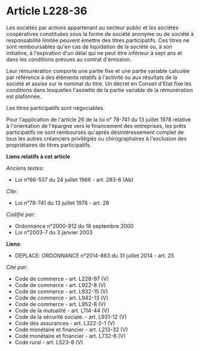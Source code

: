 # Article L228-36

Les sociétés par actions appartenant au secteur public et les sociétés coopératives constituées sous la forme de société
anonyme ou de société à responsabilité limitée peuvent émettre des titres participatifs. Ces titres ne sont remboursables
qu'en cas de liquidation de la société ou, à son initiative, à l'expiration d'un délai qui ne peut être inférieur à sept ans
et dans les conditions prévues au contrat d'émission.

Leur rémunération comporte une partie fixe et une partie variable calculée par référence à des éléments relatifs à l'activité
ou aux résultats de la société et assise sur le nominal du titre. Un décret en Conseil d'Etat fixe les conditions dans
lesquelles l'assiette de la partie variable de la rémunération est plafonnée.

Les titres participatifs sont négociables.

Pour l'application de l'article 26 de la loi n° 78-741 du 13 juillet 1978 relative à l'orientation de l'épargne vers le
financement des entreprises, les prêts participatifs ne sont remboursés qu'après désintéressement complet de tous les autres
créanciers privilégiés ou chirographaires à l'exclusion des propriétaires de titres participatifs.

**Liens relatifs à cet article**

_Anciens textes_:

  - Loi n°66-537 du 24 juillet 1966 - art. 283-6 (Ab)

_Cite_:

  - Loi n°78-741 du 13 juillet 1978 - art. 26

_Codifié par_:

  - Ordonnance n°2000-912 du 18 septembre 2000
  - Loi n°2003-7 du 3 janvier 2003

**Liens**:

  - DEPLACE: ORDONNANCE n°2014-863 du 31 juillet 2014 - art. 25

_Cité par_:

  - Code de commerce - art. L228-97 (V)
  - Code de commerce - art. L922-8 (V)
  - Code de commerce - art. L932-15 (V)
  - Code de commerce - art. L942-13 (V)
  - Code de commerce - art. L952-8 (V)
  - Code de la mutualité - art. L114-44 (V)
  - Code de la sécurité sociale. - art. L931-12 (V)
  - Code des assurances - art. L322-2-1 (V)
  - Code monétaire et financier - art. L213-32 (V)
  - Code monétaire et financier - art. L732-6 (V)
  - Code rural - art. L523-8 (V)
